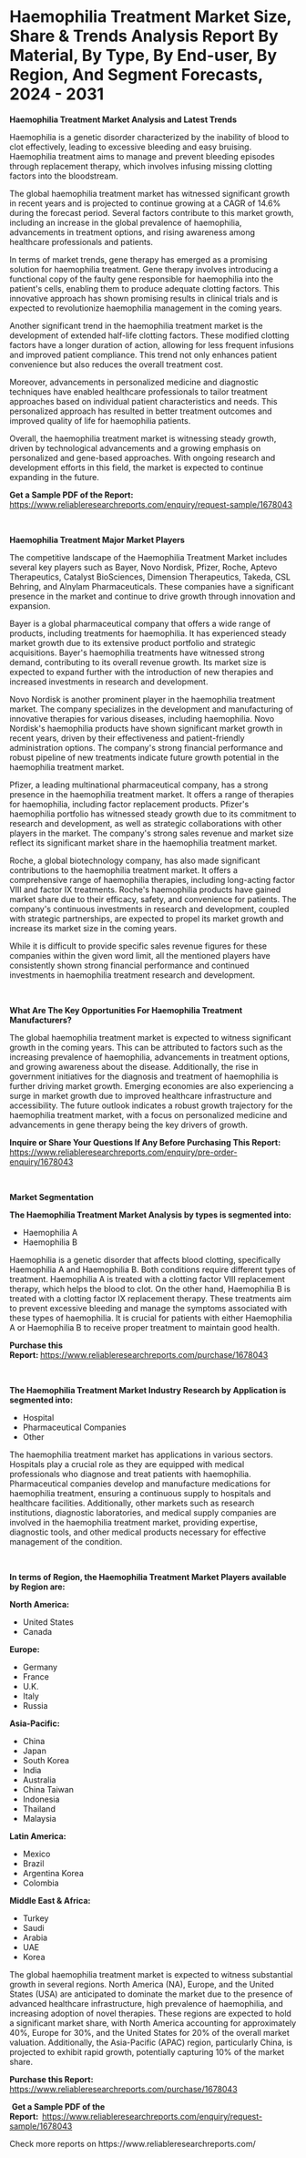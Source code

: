 <p><h1>Haemophilia Treatment Market Size, Share & Trends Analysis Report By Material, By Type, By End-user, By Region, And Segment Forecasts, 2024 - 2031</h1></p><p><strong>Haemophilia Treatment Market Analysis and Latest Trends</strong></p>
<p><p>Haemophilia is a genetic disorder characterized by the inability of blood to clot effectively, leading to excessive bleeding and easy bruising. Haemophilia treatment aims to manage and prevent bleeding episodes through replacement therapy, which involves infusing missing clotting factors into the bloodstream.</p><p>The global haemophilia treatment market has witnessed significant growth in recent years and is projected to continue growing at a CAGR of 14.6% during the forecast period. Several factors contribute to this market growth, including an increase in the global prevalence of haemophilia, advancements in treatment options, and rising awareness among healthcare professionals and patients.</p><p>In terms of market trends, gene therapy has emerged as a promising solution for haemophilia treatment. Gene therapy involves introducing a functional copy of the faulty gene responsible for haemophilia into the patient's cells, enabling them to produce adequate clotting factors. This innovative approach has shown promising results in clinical trials and is expected to revolutionize haemophilia management in the coming years.</p><p>Another significant trend in the haemophilia treatment market is the development of extended half-life clotting factors. These modified clotting factors have a longer duration of action, allowing for less frequent infusions and improved patient compliance. This trend not only enhances patient convenience but also reduces the overall treatment cost.</p><p>Moreover, advancements in personalized medicine and diagnostic techniques have enabled healthcare professionals to tailor treatment approaches based on individual patient characteristics and needs. This personalized approach has resulted in better treatment outcomes and improved quality of life for haemophilia patients.</p><p>Overall, the haemophilia treatment market is witnessing steady growth, driven by technological advancements and a growing emphasis on personalized and gene-based approaches. With ongoing research and development efforts in this field, the market is expected to continue expanding in the future.</p></p>
<p><strong>Get a Sample PDF of the Report:&nbsp;</strong> <a href="https://www.reliableresearchreports.com/enquiry/request-sample/1678043">https://www.reliableresearchreports.com/enquiry/request-sample/1678043</a></p>
<p>&nbsp;</p>
<p><strong>Haemophilia Treatment Major Market Players</strong></p>
<p><p>The competitive landscape of the Haemophilia Treatment Market includes several key players such as Bayer, Novo Nordisk, Pfizer, Roche, Aptevo Therapeutics, Catalyst BioSciences, Dimension Therapeutics, Takeda, CSL Behring, and Alnylam Pharmaceuticals. These companies have a significant presence in the market and continue to drive growth through innovation and expansion.</p><p>Bayer is a global pharmaceutical company that offers a wide range of products, including treatments for haemophilia. It has experienced steady market growth due to its extensive product portfolio and strategic acquisitions. Bayer's haemophilia treatments have witnessed strong demand, contributing to its overall revenue growth. Its market size is expected to expand further with the introduction of new therapies and increased investments in research and development.</p><p>Novo Nordisk is another prominent player in the haemophilia treatment market. The company specializes in the development and manufacturing of innovative therapies for various diseases, including haemophilia. Novo Nordisk's haemophilia products have shown significant market growth in recent years, driven by their effectiveness and patient-friendly administration options. The company's strong financial performance and robust pipeline of new treatments indicate future growth potential in the haemophilia treatment market.</p><p>Pfizer, a leading multinational pharmaceutical company, has a strong presence in the haemophilia treatment market. It offers a range of therapies for haemophilia, including factor replacement products. Pfizer's haemophilia portfolio has witnessed steady growth due to its commitment to research and development, as well as strategic collaborations with other players in the market. The company's strong sales revenue and market size reflect its significant market share in the haemophilia treatment market.</p><p>Roche, a global biotechnology company, has also made significant contributions to the haemophilia treatment market. It offers a comprehensive range of haemophilia therapies, including long-acting factor VIII and factor IX treatments. Roche's haemophilia products have gained market share due to their efficacy, safety, and convenience for patients. The company's continuous investments in research and development, coupled with strategic partnerships, are expected to propel its market growth and increase its market size in the coming years.</p><p>While it is difficult to provide specific sales revenue figures for these companies within the given word limit, all the mentioned players have consistently shown strong financial performance and continued investments in haemophilia treatment research and development.</p></p>
<p>&nbsp;</p>
<p><strong>What Are The Key Opportunities For Haemophilia Treatment Manufacturers?</strong></p>
<p><p>The global haemophilia treatment market is expected to witness significant growth in the coming years. This can be attributed to factors such as the increasing prevalence of haemophilia, advancements in treatment options, and growing awareness about the disease. Additionally, the rise in government initiatives for the diagnosis and treatment of haemophilia is further driving market growth. Emerging economies are also experiencing a surge in market growth due to improved healthcare infrastructure and accessibility. The future outlook indicates a robust growth trajectory for the haemophilia treatment market, with a focus on personalized medicine and advancements in gene therapy being the key drivers of growth.</p></p>
<p><strong>Inquire or Share Your Questions If Any Before Purchasing This Report:</strong> <a href="https://www.reliableresearchreports.com/enquiry/pre-order-enquiry/1678043">https://www.reliableresearchreports.com/enquiry/pre-order-enquiry/1678043</a></p>
<p>&nbsp;</p>
<p><strong>Market Segmentation</strong></p>
<p><strong>The Haemophilia Treatment Market Analysis by types is segmented into:</strong></p>
<p><ul><li>Haemophilia A</li><li>Haemophilia B</li></ul></p>
<p><p>Haemophilia is a genetic disorder that affects blood clotting, specifically Haemophilia A and Haemophilia B. Both conditions require different types of treatment. Haemophilia A is treated with a clotting factor VIII replacement therapy, which helps the blood to clot. On the other hand, Haemophilia B is treated with a clotting factor IX replacement therapy. These treatments aim to prevent excessive bleeding and manage the symptoms associated with these types of haemophilia. It is crucial for patients with either Haemophilia A or Haemophilia B to receive proper treatment to maintain good health.</p></p>
<p><strong>Purchase this Report:&nbsp;</strong><a href="https://www.reliableresearchreports.com/purchase/1678043">https://www.reliableresearchreports.com/purchase/1678043</a></p>
<p>&nbsp;</p>
<p><strong>The Haemophilia Treatment Market Industry Research by Application is segmented into:</strong></p>
<p><ul><li>Hospital</li><li>Pharmaceutical Companies</li><li>Other</li></ul></p>
<p><p>The haemophilia treatment market has applications in various sectors. Hospitals play a crucial role as they are equipped with medical professionals who diagnose and treat patients with haemophilia. Pharmaceutical companies develop and manufacture medications for haemophilia treatment, ensuring a continuous supply to hospitals and healthcare facilities. Additionally, other markets such as research institutions, diagnostic laboratories, and medical supply companies are involved in the haemophilia treatment market, providing expertise, diagnostic tools, and other medical products necessary for effective management of the condition.</p></p>
<p>&nbsp;</p>
<p><strong>In terms of Region, the Haemophilia Treatment Market Players available by Region are:</strong></p>
<p>
    <p> <strong> North America: </strong>
        <ul>
            <li>United States</li>
            <li>Canada</li>
        </ul>
        </p> 
    <p> <strong> Europe: </strong>
        <ul>
            <li>Germany</li>
            <li>France</li>
            <li>U.K.</li>
            <li>Italy</li>
            <li>Russia</li>
        </ul>
        </p> 
    <p> <strong> Asia-Pacific: </strong>
        <ul>
            <li>China</li>
            <li>Japan</li>
            <li>South Korea</li>
            <li>India</li>
            <li>Australia</li>
            <li>China Taiwan</li>
            <li>Indonesia</li>
            <li>Thailand</li>
            <li>Malaysia</li>
        </ul>
        </p> 
    <p> <strong> Latin America: </strong>
        <ul>
            <li>Mexico</li>
            <li>Brazil</li>
            <li>Argentina Korea</li>
            <li>Colombia</li>
        </ul>
        </p> 
    <p> <strong> Middle East & Africa: </strong>
        <ul>
            <li>Turkey</li>
            <li>Saudi</li>
            <li>Arabia</li>
            <li>UAE</li>
            <li>Korea</li>
        </ul>
    </p>
    </p>
<p><p>The global haemophilia treatment market is expected to witness substantial growth in several regions. North America (NA), Europe, and the United States (USA) are anticipated to dominate the market due to the presence of advanced healthcare infrastructure, high prevalence of haemophilia, and increasing adoption of novel therapies. These regions are expected to hold a significant market share, with North America accounting for approximately 40%, Europe for 30%, and the United States for 20% of the overall market valuation. Additionally, the Asia-Pacific (APAC) region, particularly China, is projected to exhibit rapid growth, potentially capturing 10% of the market share.</p></p>
<p><strong>Purchase this Report: </strong><a href="https://www.reliableresearchreports.com/purchase/1678043">https://www.reliableresearchreports.com/purchase/1678043</a></p>
<p>&nbsp;<strong>Get a Sample PDF of the Report:&nbsp;&nbsp;</strong><a href="https://www.reliableresearchreports.com/enquiry/request-sample/1678043">https://www.reliableresearchreports.com/enquiry/request-sample/1678043</a></p>
<p><strong></strong></p>
<p>Check more reports on https://www.reliableresearchreports.com/</p>